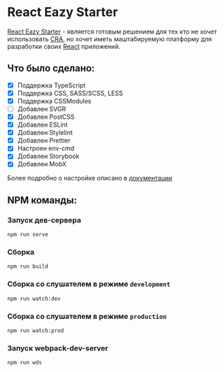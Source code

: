 # React Eazy Starter

[React Eazy Starter](https://github.com/FactorSef/ReactEazyStarter "Репозиторий React Eazy Starter") - является готовым решением для тех кто не хочет использовать [CRA](https://github.com/FactorSef/ReactEazyStarter "Официальный сайт Create React App"), но хочет иметь маштабируемую платформу для разработки своих [React](https://reactjs.org "Официальный сайт React.js") приложений.

## Что было сделано:
- [x] Поддержка TypeScript
- [x] Поддержка CSS, SASS/SCSS, LESS
- [x] Поддержка CSSModules
- [ ] Добавлен SVGR
- [x] Добавлен PostCSS
- [x] Добавлен ESLint
- [x] Добавлен Stylelint
- [x] Добавлен Prettier
- [x] Настроен env-cmd
- [x] Добавлен Storybook
- [x] Добавлен MobX

Более подробно о настройке описано в [документации](/docs/intro.ru.md)

## NPM команды:

### Запуск дев-сервера
```
npm run serve
```

### Сборка
```
npm run build
```

### Сборка со слушателем в режиме `development`
```
npm run watch:dev
```

### Сборка со слушателем в режиме `production`
```
npm run watch:prod
```

### Запуск webpack-dev-server
```
npm run wds
```
